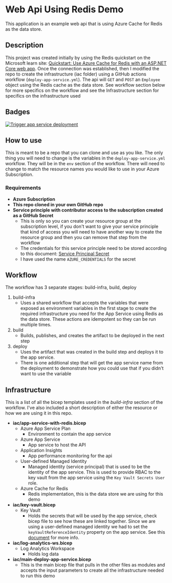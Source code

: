 # Web Api Using Redis Demo

This application is an example web api that is using Azure Cache for Redis as the data store.

## Description

This project was created initially by using the Redis quickstart on the Microsoft learn site:  [Quickstart: Use Azure Cache for Redis with an ASP.NET Core web app](https://learn.microsoft.com/en-us/azure/azure-cache-for-redis/cache-web-app-aspnet-core-howto).  Once the connection was established, then I modified the repo to create the infrastructure (iac folder) using a GitHub actions workflow (`deploy-app-service.yml`).  The api will `GET` and `POST` an `Employee` object using the Redis cache as the data store. See workflow section below for more specifics on the workflow and see the Infrastructure section for specifics on the infrastructure used

## Badges

[![Trigger app service deployment](https://github.com/anotherRedbeard/redis-cache-web-api/actions/workflows/deploy-app-service.yml/badge.svg)](https://github.com/anotherRedbeard/redis-cache-web-api/actions/workflows/deploy-app-service.yml)

## How to use

This is meant to be a repo that you can clone and use as you like.  The only thing you will need to change is the variables in the `deploy-app-service.yml` workflow.  They will be in the `env` section of the workflow.  There will need to change to match the resource names you would like to use in your Azure Subscription.

### Requirements

- **Azure Subscription**
- **This repo cloned in your own GitHub repo**
- **Service principle with contributor access to the subscription created as a GitHub Secret**
  - This is only so you can create your resource group at the subscription level, if you don't want to give your service principle that kind of access you will need to have another way to create the resource group and then you can remove that step from the workflow
  - The credentials for this service principle need to be stored according to this document:  [Service Principal Secret](https://learn.microsoft.com/en-us/azure/developer/github/connect-from-azure?tabs=azure-portal%2Clinux#use-the-azure-login-action-with-a-service-principal-secret)
  - I have used the name `AZURE_CREDENTIALS` for the secret 

## Workflow

The workflow has 3 separate stages: build-infra, build, deploy

1. build-infra
    - Uses a shared workflow that accepts the variables that were exposed as environment variables in the first stage to create the required infrastructure you need for the App Service using Redis as the data store.  These actions are idempotent so they can be run multiple times.
2. build
    - Builds, publishes, and creates the artifact to be deployed in the next step
3. deploy
    - Uses the artifact that was created in the build step and deploys it to the app service.
    - There is one additional step that will get the app service name from the deployment to demonstrate how you could use that if you didn't want to use the variable

## Infrastructure

This is a list of all the bicep templates used in the *build-infra* section of the workflow.  I've also included a short description of either the resource or how we are using it in this repo.

- **iac/app-service-with-redis.bicep**
  - Azure App Service Plan
    - Environment to contain the app service
  - Azure App Service
    - App service to host the API
  - Application Insights
    - App performance monitoring for the api
  - User-defined Managed Identity
    - Managed identity (service principal) that is used to be the identity of the app service.  This is used to provide RBAC to the key vault from the app service using the `Key Vault Secrets User` role.
  - Azure Cache for Redis
    - Redis implementation, this is the data store we are using for this demo
- **iac/key-vault.bicep**
  - Key Vault
    - Holds the secrets that will be used by the app service, check bicep file to see how these are linked together.  Since we are using a user-defined managed identity we had to set the `keyVaultReferenceIdentity` property on the app service.  See this [document](https://learn.microsoft.com/en-us/azure/app-service/app-service-key-vault-references?tabs=azure-cli#access-vaults-with-a-user-assigned-identity) for more info.
- **iac/log-analytics-ws.bicep**
  - Log Analytics Workspace
    - Holds log data
- **iac/main-deploy-app-service.bicep**
  - This is the main bicep file that pulls in the other files as modules and accepts the input parameters to create all the infrastructure needed to run this demo
